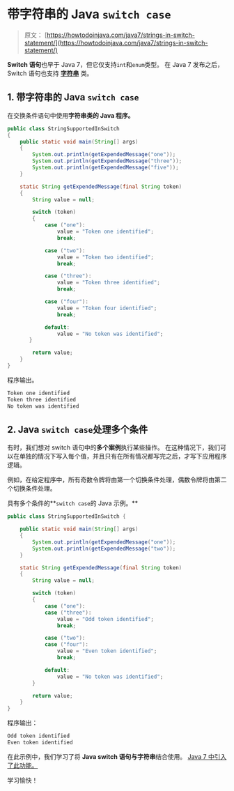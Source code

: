 # 带字符串的 Java `switch case`

> 原文： [https://howtodoinjava.com/java7/strings-in-switch-statement/](https://howtodoinjava.com/java7/strings-in-switch-statement/)

**Switch 语句**也早于 Java 7，但它仅支持`int`和`enum`类型。 在 Java 7 发布之后，Switch 语句也支持 [**字符串**](https://howtodoinjava.com/java-string/) 类。

## 1\. 带字符串的 Java `switch case`

在交换条件语句中使用**字符串类的 Java 程序。**

```java
public class StringSupportedInSwitch 
{
	public static void main(String[] args)
	{
		System.out.println(getExpendedMessage("one"));
		System.out.println(getExpendedMessage("three"));
		System.out.println(getExpendedMessage("five"));
	}

	static String getExpendedMessage(final String token) 
    {
        String value = null;

        switch (token) 
        {
            case ("one"):
                value = "Token one identified";
                break;

            case ("two"):
                value = "Token two identified";
                break;

            case ("three"):
                value = "Token three identified";
                break;

            case ("four"):
                value = "Token four identified";
                break;

            default:
                value = "No token was identified";
       }

        return value;
    }
}

```

程序输出。

```java
Token one identified
Token three identified
No token was identified

```

## 2\. Java `switch case`处理多个条件

有时，我们想对 switch 语句中的**多个案例**执行某些操作。 在这种情况下，我们可以在单独的情况下写入每个值，并且只有在所有情况都写完之后，才写下应用程序逻辑。

例如，在给定程序中，所有奇数令牌将由第一个切换条件处理，偶数令牌将由第二个切换条件处理。

具有多个条件的**`switch case`的 Java 示例。**

```java
public class StringSupportedInSwitch {

	public static void main(String[] args) 
	{
		System.out.println(getExpendedMessage("one"));
		System.out.println(getExpendedMessage("two"));
	}

	static String getExpendedMessage(final String token) 
	{
		String value = null;

		switch (token) 
		{
			case ("one"):
			case ("three"):
				value = "Odd token identified";
				break;

			case ("two"):
			case ("four"):
				value = "Even token identified";
				break;

			default:
				value = "No token was identified";
		}

		return value;
	}
}

```

程序输出：

```java
Odd token identified
Even token identified

```

在此示例中，我们学习了将 **Java switch 语句与字符串**结合使用。 [Java 7 中引入了此功能。](https://howtodoinjava.com/java7/java-7-changes-features-and-enhancements/)

学习愉快！